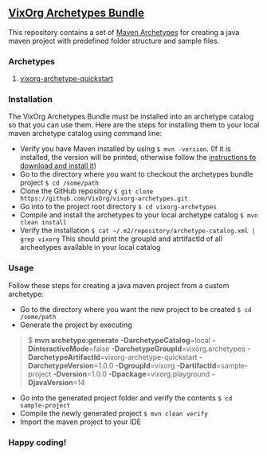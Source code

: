 ## [VixOrg Archetypes Bundle](https://github.com/VixOrg/vixorg-archetypes)
This repository contains a set of [Maven Archetypes](https://maven.apache.org/archetype/index.html) for creating a java maven project with predefined folder structure and sample files.

### Archetypes
1. [vixorg-archetype-quickstart](https://github.com/VixOrg/vixorg-archetypes/tree/master/vixorg-archetype-quickstart)

### Installation
The VixOrg Archetypes Bundle must be installed into an archetype catalog so that you can use them.
Here are the steps for installing them to your local maven archetype catalog using command line:
- Verify you have Maven installed by using `$ mvn -version`. (If it is installed, the version will be printed, otherwise follow the [instructions to download and install it](https://maven.apache.org/install.html))
- Go to the directory where you want to checkout the archetypes bundle project `$ cd /some/path`
- Clone the GitHub repository `$ git clone https://github.com/VixOrg/vixorg-archetypes.git`
- Go into to the project root directory `$ cd vixorg-archetypes`
- Compile and install the archetypes to your local archetype catalog `$ mvn clean install`
- Verify the installation `$ cat ~/.m2/repository/archetype-catalog.xml | grep vixorg` This should print the groupId and atrtifactId of all archeotypes available in your local catalog

### Usage
Follow these steps for creating a java maven project from a custom archetype:
- Go to the directory where you want the new project to be created `$ cd /some/path`
- Generate the project by executing

> $ **mvn archetype:generate** **-DarchetypeCatalog**=local **-DinteractiveMode**=false **-DarchetypeGroupId**=vixorg.archetypes **-DarchetypeArtifactId**=vixorg-archetype-quickstart **-DarchetypeVersion**=1.0.0 **-DgroupId**=vixorg **-DartifactId**=sample-project **-Dversion**=1.0.0 **-Dpackage**=vixorg.playground **-DjavaVersion**=14

- Go into the generated project folder and verify the contents `$ cd sample-project`
- Compile the newly generated project `$ mvn clean verify`
- Import the maven project to your IDE

### Happy coding!
